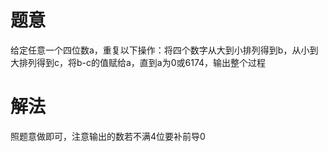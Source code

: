 # 题意
给定任意一个四位数a，重复以下操作：将四个数字从大到小排列得到b，从小到大排列得到c，将b-c的值赋给a，直到a为0或6174，输出整个过程

# 解法
照题意做即可，注意输出的数若不满4位要补前导0